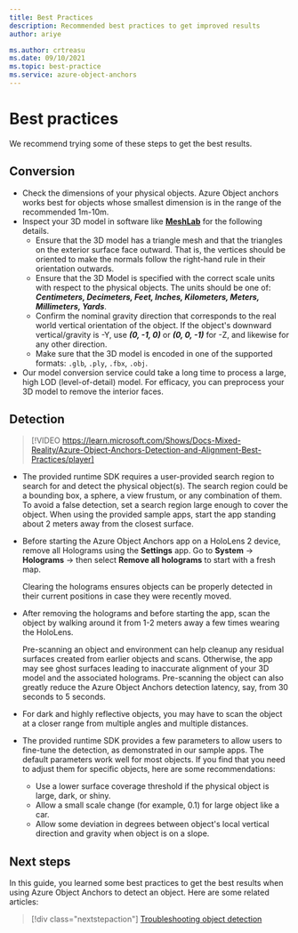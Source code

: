 ```yaml
---
title: Best Practices
description: Recommended best practices to get improved results
author: ariye

ms.author: crtreasu
ms.date: 09/10/2021
ms.topic: best-practice
ms.service: azure-object-anchors
---
```


# Best practices

We recommend trying some of these steps to get the best results.

## Conversion

- Check the dimensions of your physical objects. Azure Object anchors works best for objects whose smallest dimension is in
  the range of the recommended 1m-10m.
- Inspect your 3D model in software like [**MeshLab**](https://www.meshlab.net/) for the following details.
  - Ensure that the 3D model has a triangle mesh and that the triangles on the exterior surface face outward. That is,
    the vertices should be oriented to make the normals follow the right-hand rule in their orientation outwards.
  - Ensure that the 3D Model is specified with the correct scale units with respect to the physical objects. The
    units should be one of: ***Centimeters, Decimeters, Feet, Inches, Kilometers, Meters, Millimeters, Yards***.
  - Confirm the nominal gravity direction that corresponds to the real world vertical orientation of the object. If the
    object's downward vertical/gravity is -Y, use ***(0, -1, 0)*** or ***(0, 0, -1)*** for -Z, and likewise for any
    other direction.
  - Make sure that the 3D model is encoded in one of the supported formats: `.glb`, `.ply`, `.fbx`, `.obj`.
- Our model conversion service could take a long time to process a large, high LOD (level-of-detail) model. For efficacy,
  you can preprocess your 3D model to remove the interior faces.

## Detection

> [!VIDEO https://learn.microsoft.com/Shows/Docs-Mixed-Reality/Azure-Object-Anchors-Detection-and-Alignment-Best-Practices/player]

- The provided runtime SDK requires a user-provided search region to search for and detect the physical object(s). The
  search region could be a bounding box, a sphere, a view frustum, or any combination of them. To avoid a false detection,
  set a search region large enough to cover the object. When using the provided sample apps, start the app standing
  about 2 meters away from the closest surface.
- Before starting the Azure Object Anchors app on a HoloLens 2 device, remove all Holograms using the **Settings** app.
  Go to **System** -> **Holograms** -> then select **Remove all holograms** to start with a fresh map.

  Clearing the holograms ensures objects can be properly detected in their current positions in case they were recently
  moved.
- After removing the holograms and before starting the app, scan the object by walking around it from 1-2 meters away
  a few times wearing the HoloLens.

  Pre-scanning an object and environment can help cleanup any residual surfaces created from earlier objects and scans.
  Otherwise, the app may see ghost surfaces leading to inaccurate alignment of your 3D model and the associated
  holograms. Pre-scanning the object can also greatly reduce the Azure Object Anchors detection latency, say, from 30
  seconds to 5 seconds.
- For dark and highly reflective objects, you may have to scan the object at a closer range from multiple angles and
  multiple distances.
- The provided runtime SDK provides a few parameters to allow users to fine-tune the detection, as demonstrated in our
  sample apps. The default parameters work well for most objects. If you find that you need to adjust them for specific
  objects, here are some recommendations:
  - Use a lower surface coverage threshold if the physical object is large, dark, or shiny.
  - Allow a small scale change (for example, 0.1) for large object like a car.
  - Allow some deviation in degrees between object's local vertical direction and gravity when object is on a slope.

## Next steps

In this guide, you learned some best practices to get the best results when using Azure Object Anchors to detect an
object. Here are some related articles:

> [!div class="nextstepaction"]
> [Troubleshooting object detection](./troubleshoot/object-detection.md)
